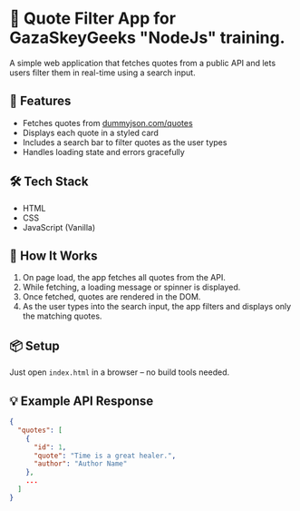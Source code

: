 # 📝 Quote Filter App for GazaSkeyGeeks "NodeJs" training.

A simple web application that fetches quotes from a public API and lets users filter them in real-time using a search input.

## 🚀 Features

- Fetches quotes from [dummyjson.com/quotes](https://dummyjson.com/quotes)
- Displays each quote in a styled card
- Includes a search bar to filter quotes as the user types
- Handles loading state and errors gracefully

## 🛠️ Tech Stack

- HTML
- CSS
- JavaScript (Vanilla)

## 🔧 How It Works

1. On page load, the app fetches all quotes from the API.
2. While fetching, a loading message or spinner is displayed.
3. Once fetched, quotes are rendered in the DOM.
4. As the user types into the search input, the app filters and displays only the matching quotes.

## 📦 Setup

Just open `index.html` in a browser – no build tools needed.

## 💡 Example API Response

```json
{
  "quotes": [
    {
      "id": 1,
      "quote": "Time is a great healer.",
      "author": "Author Name"
    },
    ...
  ]
}
